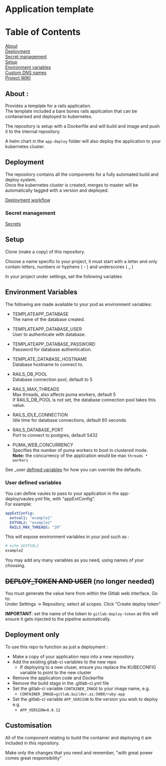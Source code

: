 # Application template

# Table of Contents  

[About](#about)  
[Deployment](#deployment)  
[Secret management](docs/secrets.md)  
[Setup](#setup)  
[Environment variables](#environment-variables)  
[Custom DNS names](docs/cnames.md)  
[Project WIKI](https://gitlab.builder.ai/devops/template-app/-/wikis/home)  


## About  :

Provides a template for a rails application.  
The template included a bare bones rails application that can be contanarised and deployed to kubernetes.

The repository is setup with a Dockerfile and will build and image and push it to the internal repository.

A helm chart in the `app-deploy` folder will also deploy the application to your kubernetes cluster.

## Deployment

The repository contains all the components for a fully automated build and deploy system.  
Once the kubernetes cluster is created, merges to master will be automatically tagged with a version and deployed.

[Deployment workflow](docs/deployment.md)  

### Secret management

[Secrets](docs/secrets.md)  


## Setup

Clone (make a copy) of this repository.

Choose a name specific to your project, it must start with a letter and only contain letters, numbers or hyphens ( - ) and underscores ( _ )

In your project under settings, set the following variables

## Environment Variables

The following are made available to your pod as environment variables:  

* TEMPLATEAPP_DATABASE  
The name of the database created.  

* TEMPLATEAPP_DATABASE_USER  
User to authenticate with database.  

* TEMPLATEAPP_DATABASE_PASSWORD  
Password for database authentication.  

* TEMPLATE_DATABASE_HOSTNAME  
Database hostname to connect to.  

* RAILS_DB_POOL  
Database connection pool, default to 5

* RAILS_MAX_THREADS  
Max threads, also affects puma workers, default 5  
If RAILS_DB_POOL is not set, the database connection pool takes this value.


* RAILS_IDLE_CONNECTION  
Idle time for database connections, default 60 seconds

* RAILS_DATABASE_PORT  
Port to connect to postgres, default 5432  

* PUMA_WEB_CONCURRENCY  
Specifies the number of  puma workers to boot in clustered mode.  
**Note:** the concurrency of the application would be max `threads * workers`  

See _user [defined variables](#user-defined-variables) for how you can override the defaults.

### User defined variables

You can define vaules to pass to your applicaiton in the app-deploy/vaules.yml file, with "appExtConfig".  
For example:  
```yaml
appExtConfig:
  extval1: "example1"
  EXTVAL2: "example2"
  RAILS_MAX_THREADS: "20"
```

This will expose environment variables in your pod such as :
```bash
# echo $EXTVAL2
example2
```
You may add any many variables as you need, using names of your choosing.  


## ~~DEPLOY_TOKEN AND USER~~ (no longer needed)
You must generate the value here from within the Gitlab web interface. Go to:  
Under Settings -> Repository, select all scopes. Click "Create deploy token"

**IMPORTANT**: set the name of the token to `gitlab-deploy-token` as this will ensure it gets injected to the pipeline automatically.

## Deployment only

To use this repo to function as just a deployment :  
* Make a copy of your application repo into a new repository.
* Add the existing gitab-ci variables to the new repo
  * If deploying to a new cluser, ensure you replace the KUBECONFIG variable to point to the new cluster
* Remove the application code and Dockerfile
* Remove the build stage in the .gitlab-ci.yml file
* Set the gitlab-ci variable `CONTAINER_IMAGE` to your image name, e.g.
  * `CONTAINER_IMAGE=gitlab.builder.ai:5000/ruby-app`
* Set the gitlab-ci variable `APP_VERSION` to the version you wish to deploy e.g.
  * `APP_VERSION=0.0.12`

## Customisation

All of the component relating to build the container and deploying it are included in this repository.  

Make only the changes that you need and remember, "with great power comes great responsibility"







